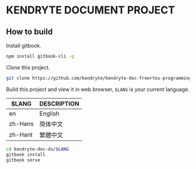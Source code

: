 # KENDRYTE DOCUMENT PROJECT

## How to build

Install gitbook.

```bash
npm install gitbook-cli -g
```

Clone this project.

```bash
git clone https://github.com/kendryte/kendryte-doc-freertos-programming-guide.git
```

Build this project and view it in web browser, ``$LANG`` is your current language.

| \$LANG  | DESCRIPTION |
| ------- | ----------- |
| en      | English     |
| zh-Hans | 简体中文    |
| zh-Hant | 繁體中文    |

```bash
cd kendryte-doc-ds/$LANG
gitbook install
gitbook serve
```
